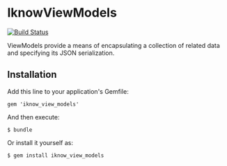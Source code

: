 # IknowViewModels

[![Build Status](https://travis-ci.org/iknow/iknow_view_models.svg?branch=master)](https://travis-ci.org/iknow/iknow_view_models)

ViewModels provide a means of encapsulating a collection of related data and specifying its JSON serialization.

## Installation

Add this line to your application's Gemfile:

    gem 'iknow_view_models'

And then execute:

    $ bundle

Or install it yourself as:

    $ gem install iknow_view_models
